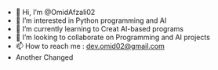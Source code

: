 - 👋 Hi, I’m @OmidAfzali02
- 👀 I’m interested in Python programming and AI
- 🌱 I’m currently learning to Creat AI-based programs
- 💞️ I’m looking to collaborate on Programming and AI projects
- 📫 How to reach me : dev.omid02@gmail.com
- Another Changed